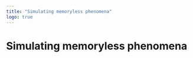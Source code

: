 ```yaml
---
title: "Simulating memoryless phenomena"
logo: true
---
```


# Simulating memoryless phenomena
<div style="height:0.75em;"></div>

